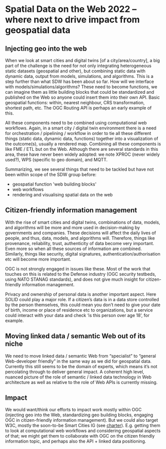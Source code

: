 # Spatial Data on the Web 2022 – where next to drive impact from geospatial data 
## Injecting geo into the web
When we look at smart cities and digital twins [of a city/area/country], a big part of the challenge is the need for not only integrating heterogeneous static datasets (geospatial and other), but combining static data with dynamic data, output from models, simulations, and algorithms. This is a step further than what SDW has been about so far. How will we interface with models/simulations/algorithms? These need to become functions, we can imagine them as little building blocks that could be standardized and published on the Web so anyone could insert them into their own API. Basic geospatial functions: within, nearest neighbour, CRS transformation, shortest path, etc. The OGC Routing API is perhaps an early example of this. 

All these components need to be combined using computational web workflows. Again, in a smart city / digital twin environment there is a need for orchestration / pipelining / workflow in order to tie all these different things (static data, dynamic data, functions) together into a visualization of the outcome(s), usually a rendered map. Combining all these components is like FME / ETL but on the Web. Although there are several standards in this area, these have never been widely adopted: we note XPROC (never widely used?), WPS (specific to geo domain), and MQTT.

Summarizing, we see several things that need to be tackled but have not been within scope of the SDW group before: 
- geospatial function 'web building blocks'
- web workflows
- rendering and visualising spatial data on the web

## Citizen-friendly information management
With the rise of smart cities and digital twins, combinations of data, models, and algorithms will be more and more used in decision-making by governments and companies. These decisions will affect the daily lives of people, and thus, data, models, and algorithms will. Therefore, things like provenance, reliability, trust, authenticity of data become very important. Even more so when all these sources of information are combined. Similarly, things like security, digital signatures, authentication/authorisation etc will become more important. 

OGC is not strongly engaged in issues like these. Most of the work that touches on this is related to the Defense industry (OGC security testbeds, using NATO STANAG standards), and does not give much insight for citizen-friendly information management. 

Privacy and ownership of personal data is another important aspect. Here SOLID could play a major role. If a citizen’s data is in a data store controlled by the person themselves, this could mean you don’t need to give your date of birth, income or place of residence etc to organizations, but a service could interact with your data and check ‘is this person over age 18’, for example. 

## Moving linked data / semantic Web  out of its niche
We need to move linked data / semantic Web from “specialist” to “general Web-developer friendly” in the same way as we did for geospatial data. Currently this still seems to be the domain of experts, which means it’s not percolating through to deliver general impact. A coherent high level, nuanced picture of the role of semantic / linked data technology in Web architecture as well as relative to the role of Web APIs is currently missing. 

## Impact
We would want/think our efforts to impact work mostly within OGC (injecting geo into the Web, standardizing geo building blocks, engaging OGC in citizen-friendly information management). But we could also target W3C, mostly the soon-to-be Smart Cities IG (see [charter](http://w3c.github.io/wot/charters/smart-cities/smart-cities-ig-charter.html)). E.g. getting them to look at computational web workflows and considering geospatial aspects of that; we might get them to collaborate with OGC on the citizen friendly information topic, and perhaps also the API + linked data positioning. 
